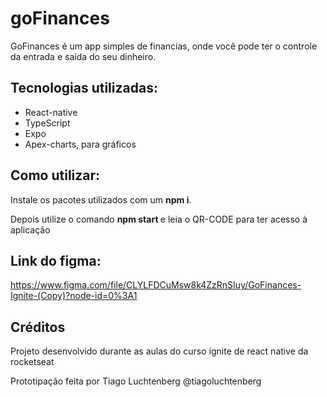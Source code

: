 # goFinances
GoFinances é um app simples de financias, onde você pode ter o controle da entrada e saída do seu dinheiro.

<h2>Tecnologias utilizadas: </h2>
<ul>
  <li> React-native </li>
  <li> TypeScript </li>
  <li> Expo </li>
  <li> Apex-charts, para gráficos </li>
</ul>

<h2>Como utilizar: </h2>
  <p> Instale os pacotes utilizados com um <b>npm i</b>.</p>
  <p> Depois utilize o comando <b> npm start </b> e leia o QR-CODE para ter acesso à aplicação </p>
<h2>Link do figma: </h2>
<a href="https://www.figma.com/file/CLYLFDCuMsw8k4ZzRnSIuy/GoFinances-Ignite-(Copy)?node-id=0%3A1">https://www.figma.com/file/CLYLFDCuMsw8k4ZzRnSIuy/GoFinances-Ignite-(Copy)?node-id=0%3A1</a>
<br/>

<h2>Créditos</h2>
<p> Projeto desenvolvido durante as aulas do curso ignite de react native da rocketseat </p>
<p> Prototipação feita por Tiago Luchtenberg @tiagoluchtenberg </p>
